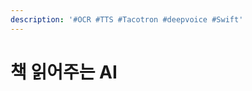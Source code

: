 ```yaml
---
description: '#OCR #TTS #Tacotron #deepvoice #Swift'
---
```


# 책 읽어주는 AI

<figure><img src="../../../.gitbook/assets/책읽어주는AI_페이지_01.jpg" alt=""><figcaption></figcaption></figure>

<figure><img src="../../../.gitbook/assets/책읽어주는AI_페이지_02 (1).jpg" alt=""><figcaption></figcaption></figure>

<figure><img src="../../../.gitbook/assets/책읽어주는AI_페이지_03 (1).jpg" alt=""><figcaption></figcaption></figure>

<figure><img src="../../../.gitbook/assets/책읽어주는AI_페이지_04 (1).jpg" alt=""><figcaption></figcaption></figure>

<figure><img src="../../../.gitbook/assets/책읽어주는AI_페이지_05 (1).jpg" alt=""><figcaption></figcaption></figure>

<figure><img src="../../../.gitbook/assets/책읽어주는AI_페이지_06 (1).jpg" alt=""><figcaption></figcaption></figure>

<figure><img src="../../../.gitbook/assets/책읽어주는AI_페이지_07 (1).jpg" alt=""><figcaption></figcaption></figure>

<figure><img src="../../../.gitbook/assets/책읽어주는AI_페이지_08 (1).jpg" alt=""><figcaption></figcaption></figure>

<figure><img src="../../../.gitbook/assets/책읽어주는AI_페이지_09 (1).jpg" alt=""><figcaption></figcaption></figure>

<figure><img src="../../../.gitbook/assets/책읽어주는AI_페이지_10 (1).jpg" alt=""><figcaption></figcaption></figure>

<figure><img src="../../../.gitbook/assets/책읽어주는AI_페이지_11 (1).jpg" alt=""><figcaption></figcaption></figure>

<figure><img src="../../../.gitbook/assets/책읽어주는AI_페이지_12 (1).jpg" alt=""><figcaption></figcaption></figure>

<figure><img src="../../../.gitbook/assets/책읽어주는AI_페이지_13 (1).jpg" alt=""><figcaption></figcaption></figure>

<figure><img src="../../../.gitbook/assets/책읽어주는AI_페이지_14 (1).jpg" alt=""><figcaption></figcaption></figure>

<figure><img src="../../../.gitbook/assets/책읽어주는AI_페이지_15 (1).jpg" alt=""><figcaption></figcaption></figure>

<figure><img src="../../../.gitbook/assets/책읽어주는AI_페이지_16 (1).jpg" alt=""><figcaption></figcaption></figure>

<figure><img src="../../../.gitbook/assets/책읽어주는AI_페이지_17 (1).jpg" alt=""><figcaption></figcaption></figure>

<figure><img src="../../../.gitbook/assets/책읽어주는AI_페이지_18 (1).jpg" alt=""><figcaption></figcaption></figure>

<figure><img src="../../../.gitbook/assets/책읽어주는AI_페이지_19 (1).jpg" alt=""><figcaption></figcaption></figure>

<figure><img src="../../../.gitbook/assets/책읽어주는AI_페이지_20 (1).jpg" alt=""><figcaption></figcaption></figure>

<figure><img src="../../../.gitbook/assets/책읽어주는AI_페이지_21 (1).jpg" alt=""><figcaption></figcaption></figure>

<figure><img src="../../../.gitbook/assets/책읽어주는AI_페이지_22 (1).jpg" alt=""><figcaption></figcaption></figure>

<figure><img src="../../../.gitbook/assets/책읽어주는AI_페이지_23.jpg" alt=""><figcaption></figcaption></figure>

<figure><img src="../../../.gitbook/assets/책읽어주는AI_페이지_24.jpg" alt=""><figcaption></figcaption></figure>

<figure><img src="../../../.gitbook/assets/책읽어주는AI_페이지_25 (1).jpg" alt=""><figcaption></figcaption></figure>

<figure><img src="../../../.gitbook/assets/책읽어주는AI_페이지_26 (1).jpg" alt=""><figcaption></figcaption></figure>
